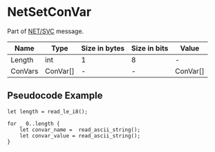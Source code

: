 # NetSetConVar

Part of [NET/SVC](../netsvc.md) message.

| Name | Type | Size in bytes | Size in bits | Value |
| --- | --- | --- | --- | --- |
| Length | int | 1 | 8 | - |
| ConVars | ConVar[] | - | - | ConVar[] |

## Pseudocode Example

```rust,noplaypen,ignore
let length = read_le_i8();

for _ 0..length {
    let convar_name =  read_ascii_string();
    let convar_value = read_ascii_string();
}
```

